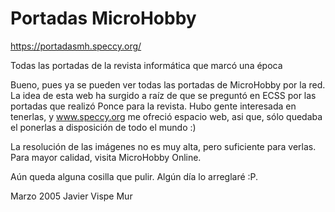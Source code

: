 # Portadas MicroHobby

https://portadasmh.speccy.org/

Todas las portadas de la revista informática que marcó una época

Bueno, pues ya se pueden ver todas las portadas de MicroHobby por la red. La idea de esta web ha surgido a raíz de que se preguntó en ECSS por las portadas que realizó Ponce para la revista. Hubo gente interesada en tenerlas, y www.speccy.org me ofreció espacio web, asi que, sólo quedaba el ponerlas a disposición de todo el mundo :)

La resolución de las imágenes no es muy alta, pero suficiente para verlas. Para mayor calidad, visita MicroHobby Online.

Aún queda alguna cosilla que pulir. Algún día lo arreglaré :P.

Marzo 2005 Javier Vispe Mur
